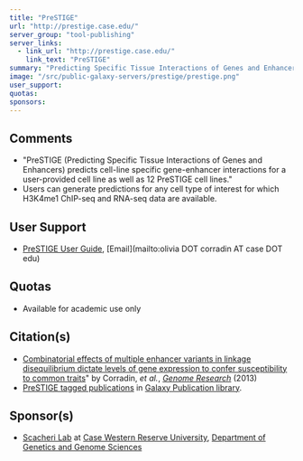 ```yaml
---
title: "PreSTIGE"
url: "http://prestige.case.edu/"
server_group: "tool-publishing"
server_links: 
  - link_url: "http://prestige.case.edu/"
    link_text: "PreSTIGE"
summary: "Predicting Specific Tissue Interactions of Genes and Enhancers "
image: "/src/public-galaxy-servers/prestige/prestige.png"
user_support: 
quotas: 
sponsors: 
---
```


## Comments

* "PreSTIGE (Predicting Specific Tissue Interactions of Genes and Enhancers) predicts cell-line specific gene-enhancer interactions for a user-provided cell line as well as 12 PreSTIGE cell lines."
* Users can generate predictions for any cell type of interest for which H3K4me1 ChIP-seq and RNA-seq data are available.

## User Support

* [PreSTIGE User Guide](http://genetics.case.edu/prestige/misc/Scacheri_PreSTIGE_User_Guide.pdf), [Email](mailto:olivia DOT corradin AT case DOT edu)

## Quotas

* Available for academic use only

## Citation(s)

* [Combinatorial effects of multiple enhancer variants in linkage disequilibrium dictate levels of gene expression to confer susceptibility to common traits](http://genome.cshlp.org/content/early/2013/11/06/gr.164079.113.abstract)" by Corradin, *et al.*, *[Genome Research](http://genome.cshlp.org/)* (2013)
* [PreSTIGE tagged publications](https://www.zotero.org/groups/1732893/galaxy/items/tag/%3EPreSTIGE) in [Galaxy Publication library](/src/publication-library/index.md).

## Sponsor(s)

* [Scacheri Lab](http://genetics.case.edu/page.php?page_id=5&LN=Scacheri&FN=Peter) at [Case Western Reserve University](http://www.case.edu/), [Department of Genetics and Genome Sciences](http://genetics.case.edu/)
